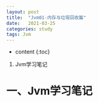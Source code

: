 ```yaml
---
layout: post
title:  "Jvm01-内存与垃圾回收篇"
date:   2021-03-25
categories: study
tags: Jvm
---
```


* content
{:toc}

1. Jvm学习笔记




# 一、Jvm学习笔记



